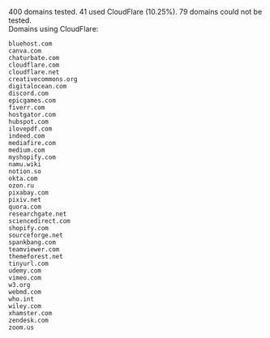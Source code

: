 400 domains tested. 41 used CloudFlare (10.25%). 79 domains could not be tested.<br>
Domains using CloudFlare:
```
bluehost.com
canva.com
chaturbate.com
cloudflare.com
cloudflare.net
creativecommons.org
digitalocean.com
discord.com
epicgames.com
fiverr.com
hostgator.com
hubspot.com
ilovepdf.com
indeed.com
mediafire.com
medium.com
myshopify.com
namu.wiki
notion.so
okta.com
ozon.ru
pixabay.com
pixiv.net
quora.com
researchgate.net
sciencedirect.com
shopify.com
sourceforge.net
spankbang.com
teamviewer.com
themeforest.net
tinyurl.com
udemy.com
vimeo.com
w3.org
webmd.com
who.int
wiley.com
xhamster.com
zendesk.com
zoom.us
```
	